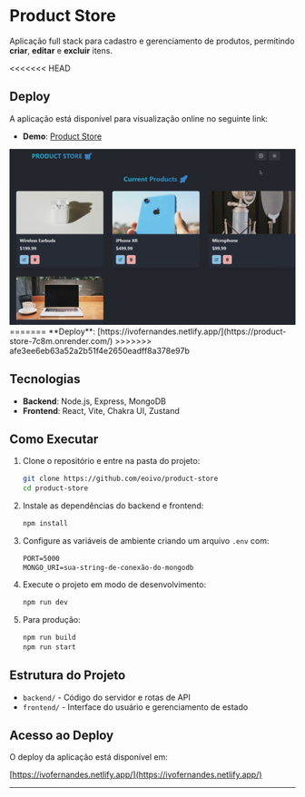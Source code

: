 # Product Store

Aplicação full stack para cadastro e gerenciamento de produtos, permitindo **criar**, **editar** e **excluir** itens.

<<<<<<< HEAD
## Deploy

A aplicação está disponível para visualização online no seguinte link:

- **Demo**: [Product Store](https://product-store-7c8m.onrender.com/)

<img src="./frontend/public/screenshot-for-readme.png" alt="Imagem demo" />
=======
**Deploy**: [https://ivofernandes.netlify.app/](https://product-store-7c8m.onrender.com/)
>>>>>>> afe3ee6eb63a52a2b51f4e2650eadff8a378e97b

## Tecnologias

- **Backend**: Node.js, Express, MongoDB
- **Frontend**: React, Vite, Chakra UI, Zustand

## Como Executar

1. Clone o repositório e entre na pasta do projeto:

   ```bash
   git clone https://github.com/eoivo/product-store
   cd product-store
   ```

2. Instale as dependências do backend e frontend:

   ```bash
   npm install
   ```

3. Configure as variáveis de ambiente criando um arquivo `.env` com:

   ```env
   PORT=5000
   MONGO_URI=sua-string-de-conexão-do-mongodb
   ```

4. Execute o projeto em modo de desenvolvimento:

   ```bash
   npm run dev
   ```

5. Para produção:
   ```bash
   npm run build
   npm run start
   ```

## Estrutura do Projeto

- `backend/` - Código do servidor e rotas de API
- `frontend/` - Interface do usuário e gerenciamento de estado

## Acesso ao Deploy

O deploy da aplicação está disponível em:

[https://ivofernandes.netlify.app/](https://ivofernandes.netlify.app/)

---
